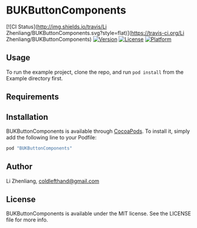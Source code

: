 # BUKButtonComponents

[![CI Status](http://img.shields.io/travis/Li Zhenliang/BUKButtonComponents.svg?style=flat)](https://travis-ci.org/Li Zhenliang/BUKButtonComponents)
[![Version](https://img.shields.io/cocoapods/v/BUKButtonComponents.svg?style=flat)](http://cocoapods.org/pods/BUKButtonComponents)
[![License](https://img.shields.io/cocoapods/l/BUKButtonComponents.svg?style=flat)](http://cocoapods.org/pods/BUKButtonComponents)
[![Platform](https://img.shields.io/cocoapods/p/BUKButtonComponents.svg?style=flat)](http://cocoapods.org/pods/BUKButtonComponents)

## Usage

To run the example project, clone the repo, and run `pod install` from the Example directory first.

## Requirements

## Installation

BUKButtonComponents is available through [CocoaPods](http://cocoapods.org). To install
it, simply add the following line to your Podfile:

```ruby
pod "BUKButtonComponents"
```

## Author

Li Zhenliang, coldlefthand@gmail.com

## License

BUKButtonComponents is available under the MIT license. See the LICENSE file for more info.
